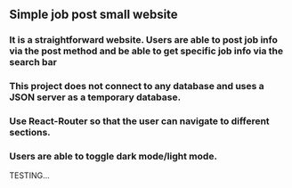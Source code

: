 ## Simple job post small website

### It is a straightforward website. Users are able to post job info via the post method and be able to get specific job info via the search bar

### This project does not connect to any database and uses a JSON server as a temporary database.

### Use React-Router so that the user can navigate to different sections.


### Users are able to toggle dark mode/light mode.


TESTING...
